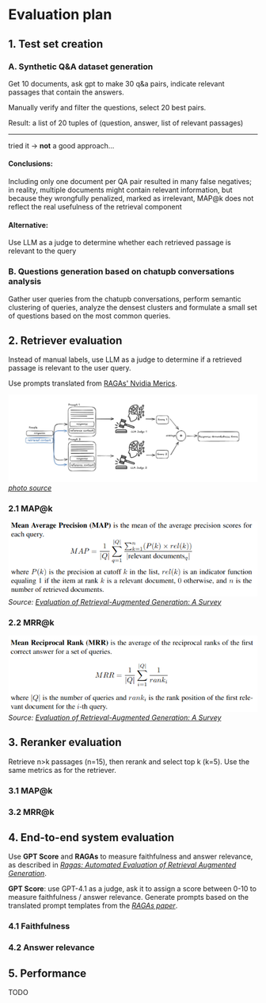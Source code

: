 # Evaluation plan

## 1. Test set creation

### A. Synthetic Q&A dataset generation

Get 10 documents, ask gpt to make 30 q&a pairs, indicate relevant passages that contain the answers.

Manually verify and filter the questions, select 20 best pairs.

Result: a list of 20 tuples of (question, answer, list of relevant passages)

---
tried it -> **not** a good approach...

#### Conclusions:
Including only one document per QA pair resulted in many false negatives; in reality, multiple documents might contain relevant information, but because they wrongfully penalized, marked as irrelevant, MAP@k does not reflect the real usefulness of the retrieval component

#### Alternative:
Use LLM as a judge to determine whether each retrieved passage is relevant to the query

### B. Questions generation based on chatupb conversations analysis

Gather user queries from the chatupb conversations, perform semantic clustering of queries, analyze the densest clusters and formulate a small set of questions based on the most common queries.


## 2. Retriever evaluation

Instead of manual labels, use LLM as a judge to determine if a retrieved passage is relevant to the user query.

Use prompts translated from [RAGAs' Nvidia Merics](https://docs.ragas.io/en/latest/concepts/metrics/available_metrics/nvidia_metrics/#context-relevance).

![RAGAS nvidia metrics](assets/ragas_llm_as_a_judge.png)
*[photo source](https://x.com/ragas_io/status/1899150780017545712/photo/1)*

### 2.1 MAP@k

![MAP@k](assets/map_at_k.png)
*Source: [Evaluation of Retrieval-Augmented Generation: A Survey](https://arxiv.org/pdf/2405.07437v2)*

### 2.2 MRR@k

![MAP@k](assets/mrr.png)
*Source: [Evaluation of Retrieval-Augmented Generation: A Survey](https://arxiv.org/pdf/2405.07437v2)*


## 3. Reranker evaluation

Retrieve n>k passages (n=15), then rerank and select top k (k=5). Use the same metrics as for the retriever.

### 3.1 MAP@k

### 3.2 MRR@k

## 4. End-to-end system evaluation

Use **GPT Score** and **RAGAs** to measure faithfulness and answer relevance, as described in *[Ragas: Automated Evaluation of Retrieval Augmented Generation](http://arxiv.org/abs/2309.15217)*.

**GPT Score**: use GPT-4.1 as a judge, ask it to assign a score between 0-10 to measure faithfulness / answer relevance. Generate prompts based on the translated prompt templates from the *[RAGAs paper](http://arxiv.org/abs/2309.15217)*.

### 4.1 Faithfulness

### 4.2 Answer relevance

## 5. Performance

TODO



